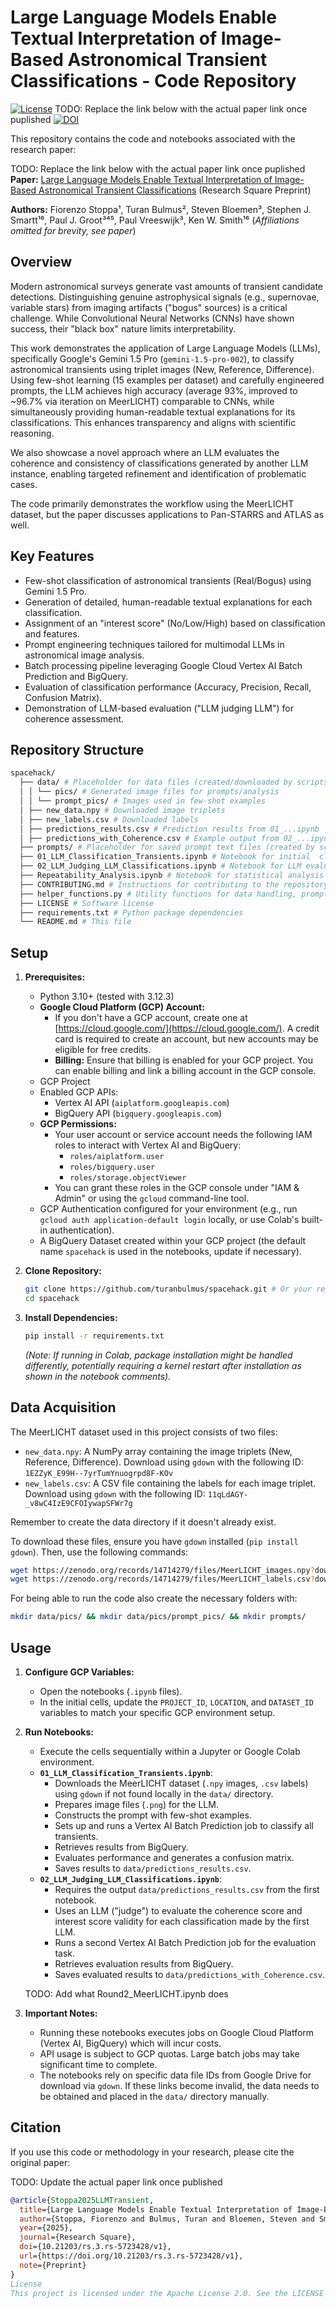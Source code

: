 # Large Language Models Enable Textual Interpretation of Image-Based Astronomical Transient Classifications - Code Repository

[![License](https://img.shields.io/badge/License-Apache_2.0-blue.svg)](https://opensource.org/licenses/Apache-2.0) 
TODO: Replace the link below with the actual paper link once puplished
[![DOI](https://img.shields.io/badge/DOI-10.21203/rs.3.rs--5723428/v1-blue)](https://doi.org/10.21203/rs.3.rs-5723428/v1)

This repository contains the code and notebooks associated with the research paper:

TODO: Replace the link below with the actual paper link once puplished
**Paper:** [Large Language Models Enable Textual Interpretation of Image-Based Astronomical Transient Classifications](https://doi.org/10.21203/rs.3.rs-5723428/v1) (Research Square Preprint)

**Authors:** Fiorenzo Stoppa¹, Turan Bulmus², Steven Bloemen³, Stephen J. Smartt¹⁶, Paul J. Groot³⁴⁵, Paul Vreeswijk³, Ken W. Smith¹⁶
(*Affiliations omitted for brevity, see paper*)

## Overview

Modern astronomical surveys generate vast amounts of transient candidate detections. Distinguishing genuine astrophysical signals (e.g., supernovae, variable stars) from imaging artifacts ("bogus" sources) is a critical challenge. While Convolutional Neural Networks (CNNs) have shown success, their "black box" nature limits interpretability.

This work demonstrates the application of Large Language Models (LLMs), specifically Google's Gemini 1.5 Pro (`gemini-1.5-pro-002`), to classify astronomical transients using triplet images (New, Reference, Difference). Using few-shot learning (15 examples per dataset) and carefully engineered prompts, the LLM achieves high accuracy (average 93%, improved to ~96.7% via iteration on MeerLICHT) comparable to CNNs, while simultaneously providing human-readable textual explanations for its classifications. This enhances transparency and aligns with scientific reasoning.

We also showcase a novel approach where an LLM evaluates the coherence and consistency of classifications generated by another LLM instance, enabling targeted refinement and identification of problematic cases.

The code primarily demonstrates the workflow using the MeerLICHT dataset, but the paper discusses applications to Pan-STARRS and ATLAS as well.

## Key Features

*   Few-shot classification of astronomical transients (Real/Bogus) using Gemini 1.5 Pro.
*   Generation of detailed, human-readable textual explanations for each classification.
*   Assignment of an "interest score" (No/Low/High) based on classification and features.
*   Prompt engineering techniques tailored for multimodal LLMs in astronomical image analysis.
*   Batch processing pipeline leveraging Google Cloud Vertex AI Batch Prediction and BigQuery.
*   Evaluation of classification performance (Accuracy, Precision, Recall, Confusion Matrix).
*   Demonstration of LLM-based evaluation ("LLM judging LLM") for coherence assessment.

## Repository Structure
``` bash
spacehack/ 
  ├── data/ # Placeholder for data files (created/downloaded by scripts) 
  │ │ └── pics/ # Generated image files for prompts/analysis
  │ │ └── prompt_pics/ # Images used in few-shot examples 
  │ ├── new_data.npy # Downloaded image triplets 
  │ ├── new_labels.csv # Downloaded labels 
  │ ├── predictions_results.csv # Prediction results from 01_...ipynb
  │ ├── predictions_with_Coherence.csv # Example output from 02_...ipynb
  ├── prompts/ # Placeholder for saved prompt text files (created by scripts) 
  ├── 01_LLM_Classification_Transients.ipynb # Notebook for initial  classification & explanation generation 
  ├── 02_LLM_Judging_LLM_Classifications.ipynb # Notebook for LLM evaluation of the first notebook's outputs
  ├── Repeatability_Analysis.ipynb # Notebook for statistical analysis of Appendix C of the paper
  ├── CONTRIBUTING.md # Instructions for contributing to the repository 
  ├── helper_functions.py # Utility functions for data handling, prompts, GCP interaction, etc. 
  ├── LICENSE # Software license 
  ├── requirements.txt # Python package dependencies 
  └── README.md # This file
```

## Setup

1.  **Prerequisites:**
    *   Python 3.10+ (tested with 3.12.3)
    *   **Google Cloud Platform (GCP) Account:**
        *   If you don't have a GCP account, create one at [https://cloud.google.com/](https://cloud.google.com/). A credit card is required to create an account, but new accounts may be eligible for free credits.
        *   **Billing:** Ensure that billing is enabled for your GCP project. You can enable billing and link a billing account in the GCP console.
    *   GCP Project
    *   Enabled GCP APIs:
        *   Vertex AI API (`aiplatform.googleapis.com`)
        *   BigQuery API (`bigquery.googleapis.com`)
    *   **GCP Permissions:**
        *   Your user account or service account needs the following IAM roles to interact with Vertex AI and BigQuery:
            *   `roles/aiplatform.user`
            *   `roles/bigquery.user`
            * `roles/storage.objectViewer`
        *   You can grant these roles in the GCP console under "IAM & Admin" or using the `gcloud` command-line tool.
    *   GCP Authentication configured for your environment (e.g., run `gcloud auth application-default login` locally, or use Colab's built-in authentication).
    *   A BigQuery Dataset created within your GCP project (the default name `spacehack` is used in the notebooks, update if necessary).

2.  **Clone Repository:**
    ```bash
    git clone https://github.com/turanbulmus/spacehack.git # Or your repo URL
    cd spacehack
    ```

3.  **Install Dependencies:**
    ```bash
    pip install -r requirements.txt
    ```
    *(Note: If running in Colab, package installation might be handled differently, potentially requiring a kernel restart after installation as shown in the notebook comments).*


## Data Acquisition

The MeerLICHT dataset used in this project consists of two files:

* `new_data.npy`:  A NumPy array containing the image triplets (New, Reference, Difference). Download using `gdown` with the following ID: `1EZZyK_E99H--7yrTumYnuogrpd8F-KOv`
* `new_labels.csv`: A CSV file containing the labels for each image triplet. Download using `gdown` with the following ID: `11qLdAGY-_v8wC4IzE9CFOIywapSFWr7g`

Remember to create the data directory if it doesn't already exist.

To download these files, ensure you have `gdown` installed (`pip install gdown`). Then, use the following commands:

```bash
wget https://zenodo.org/records/14714279/files/MeerLICHT_images.npy?download=1 -O data/new_data.npy
wget https://zenodo.org/records/14714279/files/MeerLICHT_labels.csv?download=1 -O data/new_labels.csv
```

For being able to run the code also create the necessary folders with:
```bash
mkdir data/pics/ && mkdir data/pics/prompt_pics/ && mkdir prompts/
```
## Usage

1.  **Configure GCP Variables:**
    *   Open the notebooks (`.ipynb` files).
    *   In the initial cells, update the `PROJECT_ID`, `LOCATION`, and `DATASET_ID` variables to match your specific GCP environment setup.

2.  **Run Notebooks:**
    *   Execute the cells sequentially within a Jupyter or Google Colab environment.
    *   **`01_LLM_Classification_Transients.ipynb`**:
        *   Downloads the MeerLICHT dataset (`.npy` images, `.csv` labels) using `gdown` if not found locally in the `data/` directory.
        *   Prepares image files (`.png`) for the LLM.
        *   Constructs the prompt with few-shot examples.
        *   Sets up and runs a Vertex AI Batch Prediction job to classify all transients.
        *   Retrieves results from BigQuery.
        *   Evaluates performance and generates a confusion matrix.
        *   Saves results to `data/predictions_results.csv`.
    *   **`02_LLM_Judging_LLM_Classifications.ipynb`**:
        *   Requires the output `data/predictions_results.csv` from the first notebook.
        *   Uses an LLM ("judge") to evaluate the coherence score and interest score validity for each classification made by the first LLM.
        *   Runs a second Vertex AI Batch Prediction job for the evaluation task.
        *   Retrieves evaluation results from BigQuery.
        *   Saves evaluated results to `data/predictions_with_Coherence.csv`.
    
    TODO: Add what Round2_MeerLICHT.ipynb does    

3.  **Important Notes:**
    *   Running these notebooks executes jobs on Google Cloud Platform (Vertex AI, BigQuery) which will incur costs.
    *   API usage is subject to GCP quotas. Large batch jobs may take significant time to complete.
    *   The notebooks rely on specific data file IDs from Google Drive for download via `gdown`. If these links become invalid, the data needs to be obtained and placed in the `data/` directory manually.

## Citation

If you use this code or methodology in your research, please cite the original paper:

TODO: Update the actual paper link once published

```bibtex
@article{Stoppa2025LLMTransient,
  title={Large Language Models Enable Textual Interpretation of Image-Based Astronomical Transient Classifications},
  author={Stoppa, Fiorenzo and Bulmus, Turan and Bloemen, Steven and Smartt, Stephen J. and Groot, Paul J. and Vreeswijk, Paul and Smith, Ken W.},
  year={2025},
  journal={Research Square},
  doi={10.21203/rs.3.rs-5723428/v1},
  url={https://doi.org/10.21203/rs.3.rs-5723428/v1},
  note={Preprint}
}
License
This project is licensed under the Apache License 2.0. See the LICENSE file (or the header in the source files) for details.
